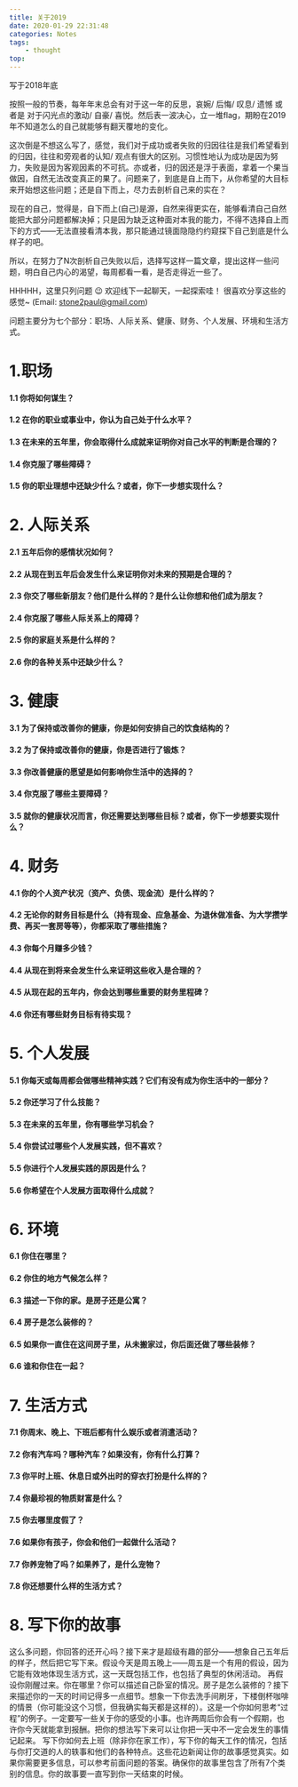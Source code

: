 ```yaml
---
title: 关于2019
date: 2020-01-29 22:31:48
categories: Notes
tags:
    - thought
top:
---
```

写于2018年底

按照一般的节奏，每年年末总会有对于这一年的反思，哀婉/ 后悔/ 叹息/ 遗憾 或者是 对于闪光点的激动/ 自豪/ 喜悦。然后表一波决心，立一堆flag，期盼在2019年不知道怎么的自己就能够有翻天覆地的变化。 

这次倒是不想这么写了，感觉，我们对于成功或者失败的归因往往是我们希望看到的归因，往往和旁观者的认知/ 观点有很大的区别。习惯性地认为成功是因为努力，失败是因为客观因素的不可抗。亦或者，归的因还是浮于表面，拿着一个果当做因，自然无法改变真正的果了。问题来了，到底是自上而下，从你希望的大目标来开始想这些问题；还是自下而上，尽力去剖析自己来的实在？  

现在的自己，觉得是，自下而上(自己)是源，自然来得更实在，能够看清自己自然能把大部分问题都解决掉；只是因为缺乏这种面对本我的能力，不得不选择自上而下的方式——无法直接看清本我，那只能通过镜面隐隐约约窥探下自己到底是什么样子的吧。  

所以，在努力了N次剖析自己失败以后，选择写这样一篇文章，提出这样一些问题，明白自己内心的渴望，每周都看一看，是否走得近一些了。 

HHHHH，这里只列问题 😉 欢迎线下一起聊天，一起探索哇！ 很喜欢分享这些的感觉~ (Email: stone2paul@gmail.com) 

问题主要分为七个部分：职场、人际关系、健康、财务、个人发展、环境和生活方式。 
# 1.职场
#### 1.1 你将如何谋生？
#### 1.2 在你的职业或事业中，你认为自己处于什么水平？
#### 1.3 在未来的五年里，你会取得什么成就来证明你对自己水平的判断是合理的？
#### 1.4 你克服了哪些障碍？
#### 1.5 你的职业理想中还缺少什么？或者，你下一步想实现什么？

# 2. 人际关系
#### 2.1 五年后你的感情状况如何？
#### 2.2 从现在到五年后会发生什么来证明你对未来的预期是合理的？
#### 2.3 你交了哪些新朋友？他们是什么样的？是什么让你想和他们成为朋友？
#### 2.4 你克服了哪些人际关系上的障碍？
#### 2.5 你的家庭关系是什么样的？
#### 2.6 你的各种关系中还缺少什么？
# 3. 健康
#### 3.1 为了保持或改善你的健康，你是如何安排自己的饮食结构的？
#### 3.2 为了保持或改善你的健康，你是否进行了锻炼？
#### 3.3 你改善健康的愿望是如何影响你生活中的选择的？
#### 3.4 你克服了哪些主要障碍？
#### 3.5 就你的健康状况而言，你还需要达到哪些目标？或者，你下一步想要实现什么？
# 4. 财务
#### 4.1 你的个人资产状况（资产、负债、现金流）是什么样的？
#### 4.2 无论你的财务目标是什么（持有现金、应急基金、为退休做准备、为大学攒学费、再买一套房等等），你都采取了哪些措施？
#### 4.3 你每个月赚多少钱？
#### 4.4 从现在到将来会发生什么来证明这些收入是合理的？
#### 4.5 从现在起的五年内，你会达到哪些重要的财务里程碑？
#### 4.6 你还有哪些财务目标有待实现？
# 5. 个人发展
#### 5.1 你每天或每周都会做哪些精神实践？它们有没有成为你生活中的一部分？
#### 5.2 你还学习了什么技能？
#### 5.3 在未来的五年里，你有哪些学习机会？
#### 5.4 你尝试过哪些个人发展实践，但不喜欢？
#### 5.5 你进行个人发展实践的原因是什么？
#### 5.6 你希望在个人发展方面取得什么成就？
# 6. 环境
#### 6.1 你住在哪里？
#### 6.2 你住的地方气候怎么样？
#### 6.3 描述一下你的家。是房子还是公寓？
#### 6.4 房子是怎么装修的？
#### 6.5 如果你一直住在这间房子里，从未搬家过，你后面还做了哪些装修？
#### 6.6 谁和你住在一起？
# 7. 生活方式
#### 7.1 你周末、晚上、下班后都有什么娱乐或者消遣活动？
#### 7.2 你有汽车吗？哪种汽车？如果没有，你有什么打算？
#### 7.3 你平时上班、休息日或外出时的穿衣打扮是什么样的？
#### 7.4 你最珍视的物质财富是什么？
#### 7.5 你去哪里度假了？
#### 7.6 如果你有孩子，你会和他们一起做什么活动？
#### 7.7 你养宠物了吗？如果养了，是什么宠物？
#### 7.8 你还想要什么样的生活方式？


# 8. 写下你的故事
这么多问题，你回答的还开心吗？接下来才是超级有趣的部分——想象自己五年后的样子，然后把它写下来。假设今天是周五晚上——周五是一个有用的假设，因为它能有效地体现生活方式，这一天既包括工作，也包括了典型的休闲活动。
再假设你刚醒过来。你在哪里？你可以描述自己卧室的情况。房子是怎么装修的？接下来描述你的一天的时间记得多一点细节。想象一下你去洗手间刷牙，下楼倒杯咖啡的情景（你可能没这个习惯，但我确实每天都是这样的）。这是一个你如何思考“过程”的例子。一定要写一些关于你的感受的小事。也许两周后你会有一个假期，也许你今天就能拿到报酬。把你的想法写下来可以让你把一天中不一定会发生的事情记起来。
写下你如何去上班（除非你在家工作），写下你的每天工作的情况，包括与你打交道的人的轶事和他们的各种特点。这些花边新闻让你的故事感觉真实。如果你需要更多信息，可以参考前面问题的答案。确保你的故事里包含了所有7个类别的信息。你的故事要一直写到你一天结束的时候。